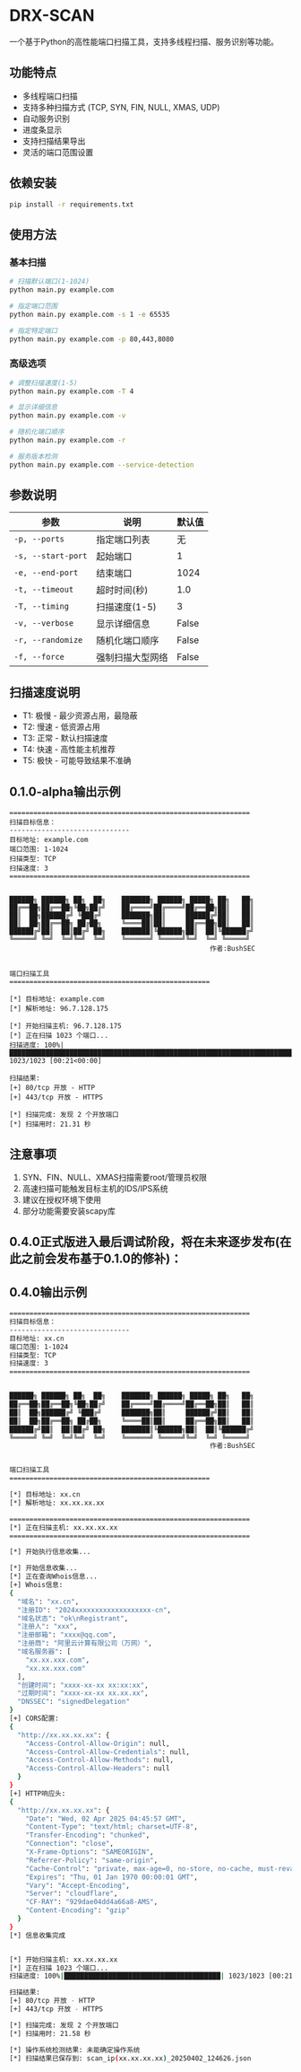 # DRX-SCAN

一个基于Python的高性能端口扫描工具，支持多线程扫描、服务识别等功能。

## 功能特点

- 多线程端口扫描
- 支持多种扫描方式 (TCP, SYN, FIN, NULL, XMAS, UDP)
- 自动服务识别
- 进度条显示
- 支持扫描结果导出
- 灵活的端口范围设置

## 依赖安装

```bash
pip install -r requirements.txt
```

## 使用方法

### 基本扫描
```bash
# 扫描默认端口(1-1024)
python main.py example.com

# 指定端口范围
python main.py example.com -s 1 -e 65535

# 指定特定端口
python main.py example.com -p 80,443,8080
```

### 高级选项
```bash
# 调整扫描速度(1-5)
python main.py example.com -T 4

# 显示详细信息
python main.py example.com -v

# 随机化端口顺序
python main.py example.com -r

# 服务版本检测
python main.py example.com --service-detection
```

## 参数说明

| 参数 | 说明 | 默认值 |
|------|------|--------|
| `-p, --ports` | 指定端口列表 | 无 |
| `-s, --start-port` | 起始端口 | 1 |
| `-e, --end-port` | 结束端口 | 1024 |
| `-t, --timeout` | 超时时间(秒) | 1.0 |
| `-T, --timing` | 扫描速度(1-5) | 3 |
| `-v, --verbose` | 显示详细信息 | False |
| `-r, --randomize` | 随机化端口顺序 | False |
| `-f, --force` | 强制扫描大型网络 | False |

## 扫描速度说明

- T1: 极慢 - 最少资源占用，最隐蔽
- T2: 慢速 - 低资源占用
- T3: 正常 - 默认扫描速度
- T4: 快速 - 高性能主机推荐
- T5: 极快 - 可能导致结果不准确

## 0.1.0-alpha输出示例

```
============================================================
扫描目标信息：
------------------------------
目标地址: example.com
端口范围: 1-1024
扫描类型: TCP
扫描速度: 3
============================================================


██████╗ ██████╗ ██╗  ██╗    ███████╗ ██████╗ █████╗ ██╗   ██╗
██╔══██╗██╔══██╗╚██╗██╔╝    ██╔════╝██╔════╝██╔══██╗██║   ██║
██║  ██╗██████╔╝ ╚███╔╝     ███████╗██║     ██████╔╝██║   ██║
██║  ██╗██╔══██╗ ██╔██╗     ╚════██║██║     ██╔══██╗██║   ██║
██████╔╝██║  ██║██╔╝ ██╗    ███████║╚██████╗██║  ██║╚██████╔╝
╚═════╝ ╚═╝  ╚═╝╚═╝  ╚═╝    ╚══════╝ ╚═════╝╚═╝  ╚═╝ ╚═════╝
                                                  作者:BushSEC


端口扫描工具
==================================================

[*] 目标地址: example.com
[*] 解析地址: 96.7.128.175

[*] 开始扫描主机: 96.7.128.175
[*] 正在扫描 1023 个端口...
扫描进度: 100%|███████████████████████████████████████████████████████████████████████████████| 1023/1023 [00:21<00:00]

扫描结果:
[+] 80/tcp 开放 - HTTP
[+] 443/tcp 开放 - HTTPS

[*] 扫描完成: 发现 2 个开放端口
[*] 扫描用时: 21.31 秒
```


## 注意事项

1. SYN、FIN、NULL、XMAS扫描需要root/管理员权限
2. 高速扫描可能触发目标主机的IDS/IPS系统
3. 建议在授权环境下使用
4. 部分功能需要安装scapy库
## 0.4.0正式版进入最后调试阶段，将在未来逐步发布(在此之前会发布基于0.1.0的修补)：
## 0.4.0输出示例
```bash
============================================================
扫描目标信息：
------------------------------
目标地址: xx.cn
端口范围: 1-1024
扫描类型: TCP
扫描速度: 3
============================================================


██████╗ ██████╗ ██╗  ██╗    ███████╗ ██████╗ █████╗ ██╗   ██╗
██╔══██╗██╔══██╗╚██╗██╔╝    ██╔════╝██╔════╝██╔══██╗██║   ██║
██║  ██╗██████╔╝ ╚███╔╝     ███████╗██║     ██████╔╝██║   ██║
██║  ██╗██╔══██╗ ██╔██╗     ╚════██║██║     ██╔══██╗██║   ██║
██████╔╝██║  ██║██╔╝ ██╗    ███████║╚██████╗██║  ██║╚██████╔╝
╚═════╝ ╚═╝  ╚═╝╚═╝  ╚═╝    ╚══════╝ ╚═════╝╚═╝  ╚═╝ ╚═════╝
                                                  作者:BushSEC


端口扫描工具
==================================================

[*] 目标地址: xx.cn
[*] 解析地址: xx.xx.xx.xx

============================================================
[*] 正在扫描主机: xx.xx.xx.xx
============================================================

[*] 开始执行信息收集...

[*] 开始信息收集...
[*] 正在查询Whois信息...
[+] Whois信息:
{
  "域名": "xx.cn",
  "注册ID": "2024xxxxxxxxxxxxxxxxxxx-cn",
  "域名状态": "ok\nRegistrant",
  "注册人": "xxx",
  "注册邮箱": "xxxx@qq.com",
  "注册商": "阿里云计算有限公司（万网）",
  "域名服务器": [
    "xx.xx.xxx.com",
    "xx.xx.xxx.com"
  ],
  "创建时间": "xxxx-xx-xx xx:xx:xx",
  "过期时间": "xxxx-xx-xx xx.xx.xx",
  "DNSSEC": "signedDelegation"
}
[+] CORS配置:
{
  "http://xx.xx.xx.xx": {
    "Access-Control-Allow-Origin": null,
    "Access-Control-Allow-Credentials": null,
    "Access-Control-Allow-Methods": null,
    "Access-Control-Allow-Headers": null
  }
}
[+] HTTP响应头:
{
  "http://xx.xx.xx.xx": {
    "Date": "Wed, 02 Apr 2025 04:45:57 GMT",
    "Content-Type": "text/html; charset=UTF-8",
    "Transfer-Encoding": "chunked",
    "Connection": "close",
    "X-Frame-Options": "SAMEORIGIN",
    "Referrer-Policy": "same-origin",
    "Cache-Control": "private, max-age=0, no-store, no-cache, must-revalidate, post-check=0, pre-check=0",
    "Expires": "Thu, 01 Jan 1970 00:00:01 GMT",
    "Vary": "Accept-Encoding",
    "Server": "cloudflare",
    "CF-RAY": "929dae04dd4a66a8-AMS",
    "Content-Encoding": "gzip"
  }
}
[*] 信息收集完成


[*] 开始扫描主机: xx.xx.xx.xx
[*] 正在扫描 1023 个端口...
扫描进度: 100%|███████████████████████████████████████| 1023/1023 [00:21<00:00]

扫描结果:
[+] 80/tcp 开放 - HTTP
[+] 443/tcp 开放 - HTTPS

[*] 扫描完成: 发现 2 个开放端口
[*] 扫描用时: 21.58 秒

[*] 操作系统检测结果: 未能确定操作系统
[*] 扫描结果已保存到: scan_ip(xx.xx.xx.xx)_20250402_124626.json
```
